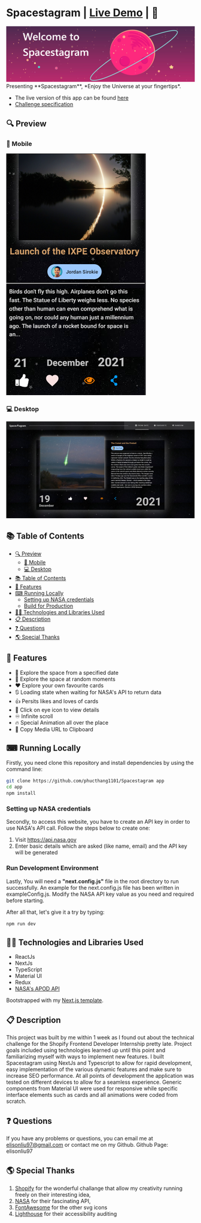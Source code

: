 # Spacestagram | [Live Demo](https://spacestagram-hazel.vercel.app/) | 🚀

<div align="text-align:center">
  <img src="./public/static/images/readme-welcome.PNG" width="1024px">
</div>
Presenting **Spacestagram**, *Enjoy the Universe at your fingertips*.

- The live version of this app can be found [here](https://spacestagram-hazel.vercel.app/)
- [Challenge specification](https://docs.google.com/document/d/1QlC6htA5SXEl3YruAOkJWj2-0W3w-n0UOzGuJ1EcktQ/edit)

## 🔍 Preview

### 📱 Mobile

![Mobile Preview](public/static/images/readme-mobile.PNG)

### 💻 Desktop

![Desktop Preview](public/static/images/readme-desktop.PNG)

## 📚 Table of Contents

- [🔍 Preview](#-preview)
  - [📱 Mobile](#-mobile)
  - [💻 Desktop](#-desktop)
- [📚 Table of Contents](#-table-of-contents)
- [👏 Features](#-features)
- [⌨ Running Locally](#-running-locally)
  - [Setting up NASA credentials](#setting-up-nasa-credentials)
  - [Build for Production](#build-for-production)
- [👩‍💻 Technologies and Libraries Used](#-technologies-and-libraries-used)
- [📋 Description](#-description)
- [❓ Questions](#-questions)
- [🌎 Special Thanks](#special-thanks) 

## 👏 Features

  * 📅 Explore the space from a specified date
  * 🔀 Explore the space at random moments
  * ❤️ Explore your own favourite cards
  * 🔃 Loading state when waiting for NASA's API to return data
  * 👍 Persits likes and loves of cards
  * 👀 Click on eye icon to view details
  * ♾ Infinite scroll
  * 🔥 Special Animation all over the place
  * 📁 Copy Media URL to Clipboard

## ⌨ Running Locally

Firstly, you need clone this repository and install dependencies by using the command line:

```bash
git clone https://github.com/phucthang1101/Spacestagram app
cd app
npm install
```

### Setting up NASA credentials

Secondly, to access this website, you have to create an API key in order to use NASA's API call. Follow the steps below to create one:

1. Visit https://api.nasa.gov
2. Enter basic details which are asked (like name, email) and the API key will be generated

### Run Development Environment
Lastly, You will need a **"next.config.js"** file in the root directory to run successfully. An example for the next.config.js file has been written in exampleConfig.js. Modify the NASA API key value as you need and required before starting. 

After all that, let's give it a try by typing:
```bash
npm run dev
```


## 👩‍💻 Technologies and Libraries Used

- ReactJs
- NextJs
- TypeScript
- Material UI
- Redux
- [NASA's APOD API](https://github.com/nasa/apod-api)

Bootstrapped with my [Next.js template](https://github.com/vinhvn/next-typescript-twin-styled-eslint-starter).

## 📋 Description
This project was built by me within 1 week as I found out about the technical challenge for the Shopify Frontend Developer Internship pretty late. Project goals included using technologies learned up until this point and familiarizing myself with ways to implement new features.
I built Spacestagram using NextJs and Typescript to allow for rapid development, easy implementation of the various dynamic features and make sure to increase SEO performance.
At all points of development the application was tested on different devices to allow for a seamless experience. Generic components from Material UI were used for responsive while specific interface elements such as cards and all animations were coded from scratch.


## ❓ Questions

If you have any problems or questions, you can email me at elisonliu97@gmail.com or contact me on my Github. Github Page: elisonliu97


## 🌎 Special Thanks

1. [Shopify](https://www.shopify.ca/) for the wonderful challange that allow my creativity running freely on their interesting idea,
2. [NASA](https://www.nasa.gov/) for their fascinating API,
3. [FontAwesome](https://fontawesome.com/) for the other svg icons
4. [Lighthouse](https://developers.google.com/web/tools/lighthouse/) for their accessibility auditing
